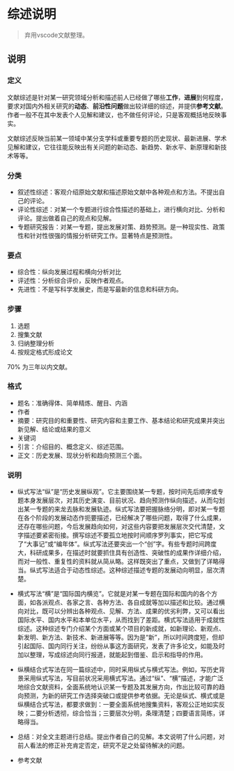 # 综述说明

> 弃用vscode文献整理。
## 说明

### 定义
文献综述是针对某一研究领域分析和描述前人已经做了哪些**工作**，**进展**到何程度，要求对国内外相关研究的**动态**、**前沿性问题**做出较详细的综述，并提供**参考文献**。作者一般不在其中发表个人见解和建议，也不做任何评论，只是客观概括地反映事实。

文献综述反映当前某一领域中某分支学科或重要专题的历史现状、最新进展、学术见解和建议，它往往能反映出有关问题的新动态、新趋势、新水平、新原理和新技术等等。

### 分类

* 叙述性综述：客观介绍原始文献和描述原始文献中各种观点和方法。不提出自己的评论。
* 评论性综述：对某一个专题进行综合性描述的基础上，进行横向对比、分析和评论。提出做着自己的观点和见解。
* 专题研究报告：对某一专题，提出发展对策、趋势预测。是一种现实性、政策性和针对性很强的情报分析研究工作。显著特点是预测性。

### 要点

* 综合性：纵向发展过程和横向分析对比
* 评述性：分析综合评价，反映作者观点。
* 先进性：不是写科学发展史，而是写最新的信息和科研方向。

### 步骤
1. 选题
2. 搜集文献
3. 归纳整理分析
4. 按规定格式形成论文

70% 为三年以内文献。

### 格式

* 题名：准确得体、简单精炼、醒目、内涵
* 作者
* 摘要：研究目的和重要性、研究内容和主要工作、基本结论和研究成果并突出新见解、结论或结果的意义
* 关键词
* 引言：介绍目的、概念定义、综述范围。
* 正文：历史发展、现状分析和趋向预测三个面。

### 说明

* 纵式写法“纵”是“历史发展纵观”。它主要围绕某一专题，按时间先后顺序或专题本身发展层次，对其历史演变、目前状况、趋向预测作纵向描述，从而勾划出某一专题的来龙去脉和发展轨迹。纵式写法要把握脉络分明，即对某一专题在各个阶段的发展动态作扼要描述，已经解决了哪些问题，取得了什么成果，还存在哪些问题，今后发展趋向如何，对这些内容要把发展层次交代清楚，文字描述要紧密衔接。撰写综述不要孤立地按时间顺序罗列事实，把它写成了“大事记”或“编年体”。纵式写法还要突出一个“创”字。有些专题时间跨度大，科研成果多，在描述时就要抓住具有创造性、突破性的成果作详细介绍，而对一般性、重复性的资料就从简从略。这样既突出了重点，又做到了详略得当。纵式写法适合于动态性综述。这种综述描述专题的发展动向明显，层次清楚。

* 横式写法“横”是“国际国内横览”。它就是对某一专题在国际和国内的各个方面，如各派观点、各家之言、各种方法、各自成就等加以描述和比较。通过横向对比，既可以分辨出各种观点、见解、方法、成果的优劣利弊，又可以看出国际水平、国内水平和本单位水平，从而找到了差距。横式写法适用于成就性综述。这种综述专门介绍某个方面或某个项目的新成就，如新理论、新观点、新发明、新方法、新技术、新进展等等。因为是“新”，所以时间跨度短，但却引起国际、国内同行关注，纷纷从事这方面研究，发表了许多论文，如能及时加以整理，写成综述向同行报道，就能起到借鉴、启示和指导的作用。

* 纵横结合式写法在同一篇综述中，同时采用纵式与横式写法。例如，写历史背景采用纵式写法，写目前状况采用横式写法。通过“纵”、“横”描述，才能广泛地综合文献资料，全面系统地认识某一专题及其发展方向，作出比较可靠的趋向预测，为新的研究工作选择突破口或提供参考依据。无论是纵式、横式或是纵横结合式写法，都要求做到：一要全面系统地搜集资料，客观公正地如实反映；二要分析透彻，综合恰当；三要层次分明，条理清楚；四要语言简练，详略得当。
* 总结：对全文主题进行总结。提出作者自己的见解。本文说明了什么问题，对前人看法的修正补充肯定否定，研究不足之处留待解决的问题。
* 参考文献
